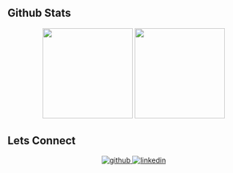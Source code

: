 
  
## Github Stats
 <div>
  <p align="center">
  <img height="180em" src="https://github-readme-stats.vercel.app/api?username=aboussabr&show_icons=true&theme=merko&include_all_commits=true&count_private=true"/>
  <img height="180em" src="https://github-readme-stats.vercel.app/api/top-langs/?username=aboussabr&layout=compact&langs_count=7&theme=merko"/></a>
</div>

## Lets Connect
<div align="center">
<!-- <a href="https://twitter.com/AzevedoCelo" target="_blank">
<img src=https://img.shields.io/badge/twitter-%2300acee.svg?&style=for-the-badge&logo=twitter&logoColor=white alt=twitter />
</a> -->
<a href="https://github.com/aboussabr" target="_blank">
<img src=https://img.shields.io/badge/github-%2324292e.svg?&style=for-the-badge&logo=github&logoColor=white alt=github />
</a>
<a href="https://www.linkedin.com/in/aboussabr/" target="_blank">
<img src=https://img.shields.io/badge/linkedin-%231E77B5.svg?&style=for-the-badge&logo=linkedin&logoColor=white alt=linkedin  />
</a>  
</div>  
<br/>

